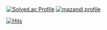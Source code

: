 
[![Solved.ac Profile](http://mazassumnida.wtf/api/v2/generate_badge?boj=csk200387)](https://solved.ac/csk200387/)
[![mazandi profile](http://mazandi.herokuapp.com/api?handle=csk200387&theme=warm)](https://solved.ac/csk200387/)
<br>
<!-- [![Top Langs](https://github-readme-stats.vercel.app/api/top-langs/?username=anuraghazra&hide_progress=true)](https://github.com/anuraghazra/github-readme-stats) -->
<!-- [![csk200387's GitHub stats](https://github-readme-stats.vercel.app/api?username=csk200387&show_icons=true&theme=dark)](https://github.com/csk200387?tab=repositories) -->
<!-- [![Top Langs](https://github-readme-stats.vercel.app/api/top-langs/?username=csk200387&layout=compact&theme=dark)](https://github.com/anuraghazra/github-readme-stats)   -->
[![Hits](https://hits.seeyoufarm.com/api/count/incr/badge.svg?url=https%3A%2F%2Fgithub.com%2Fcsk200387%2Fhit-counter&count_bg=%23E4A917&title_bg=%23000000&icon=&icon_color=%23000000&title=TODAY&edge_flat=false)](https://hits.seeyoufarm.com)
